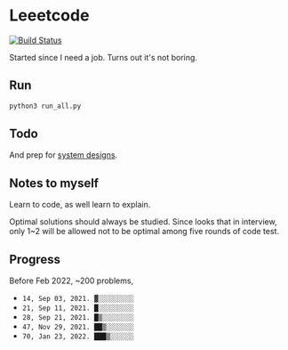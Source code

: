 # Leeetcode

[![Build Status](https://travis-ci.com/KHN190/LeeetCode.svg?branch=master)](https://travis-ci.com/KHN190/LeeetCode)

Started since I need a job. Turns out it's not boring.

## Run

```bash
python3 run_all.py
```

## Todo

And prep for [system designs](https://github.com/yangshun/tech-interview-handbook/tree/master/experimental/design).

## Notes to myself

Learn to code, as well learn to explain.

Optimal solutions should always be studied. Since looks that in interview, only 1~2 will be allowed not to be optimal among five rounds of code test.

## Progress

Before Feb 2022, ~200 problems,
* `14, Sep 03, 2021. ▓░░░░░░░░░`
* `21, Sep 11, 2021. █░░░░░░░░░`
* `28, Sep 21, 2021. █▒░░░░░░░░`
* `47, Nov 29, 2021. ██▒░░░░░░░`
* `70, Jan 23, 2022. ███▒░░░░░░`
